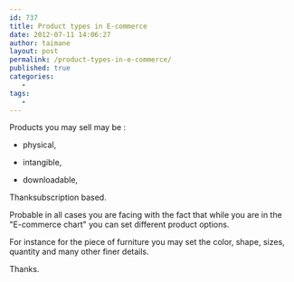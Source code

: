 ```yaml
---
id: 737
title: Product types in E-commerce
date: 2012-07-11 14:06:27
author: taimane
layout: post
permalink: /product-types-in-e-commerce/
published: true
categories:
   -
tags:
   -
---
```

Products you may sell may be :



* physical, 

* intangible, 

* downloadable,

Thanksubscription based.



Probable in all cases you are facing with the fact that while you are in the "E-commerce chart" you can set different product options.

For instance for the piece of furniture you may set the color, shape, sizes, quantity and many other finer details.



Thanks.



  

